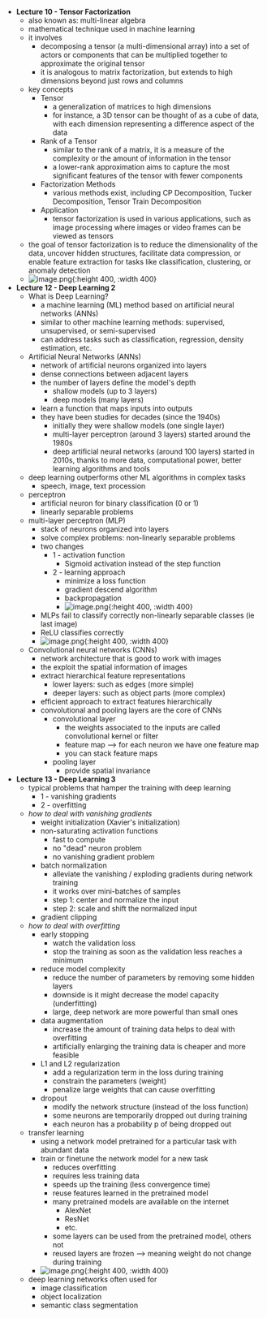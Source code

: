 - **Lecture 10 - Tensor Factorization**
	- also known as: multi-linear algebra
	- mathematical technique used in machine learning
	- it involves
		- decomposing a tensor (a multi-dimensional array) into a set of actors or components that can be multiplied together to approximate the original tensor
		- it is analogous to matrix factorization, but extends to high dimensions beyond just rows and columns
	- key concepts
		- Tensor
			- a generalization of matrices to high dimensions
			- for instance, a 3D tensor can be thought of as a cube of data, with each dimension representing a difference aspect of the data
		- Rank of a Tensor
			- similar to the rank of a matrix, it is a measure of the complexity or the amount of information in the tensor
			- a lower-rank approximation aims to capture the most significant features of the tensor with fewer components
		- Factorization Methods
			- various methods exist, including CP Decomposition, Tucker Decomposition, Tensor Train Decomposition
		- Application
			- tensor factorization is used in various applications, such as image processing where images or video frames can be viewed as tensors
	- the goal of tensor factorization is to reduce the dimensionality of the data, uncover hidden structures, facilitate data compression, or enable feature extraction for tasks like classification, clustering, or anomaly detection
	- ![image.png](../assets/image_1705245129397_0.png){:height 400, :width 400}
- **Lecture 12 - Deep Learning 2**
	- What is Deep Learning?
		- a machine learning (ML) method based on artificial neural networks (ANNs)
		- similar to other machine learning methods: supervised, unsupervised, or semi-supervised
		- can address tasks such as classification, regression, density estimation, etc.
	- Artificial Neural Networks (ANNs)
		- network of artificial neurons organized into layers
		- dense connections between adjacent layers
		- the number of layers define the model's depth
			- shallow models (up to 3 layers)
			- deep models (many layers)
		- learn a function that maps inputs into outputs
		- they have been studies for decades (since the 1940s)
			- initially they were shallow models (one single layer)
			- multi-layer perceptron (around 3 layers) started around the 1980s
			- deep artificial neural networks (around 100 layers) started in 2010s, thanks to more data, computational power, better learning algorithms and tools
	- deep learning outperforms other ML algorithms in complex tasks
		- speech, image, text procession
	- perceptron
		- artificial neuron for binary classification (0 or 1)
		- linearly separable problems
	- multi-layer perceptron (MLP)
		- stack of neurons organized into layers
		- solve complex problems: non-linearly separable problems
		- two changes
			- 1 - activation function
				- Sigmoid activation instead of the step function
			- 2 - learning approach
				- minimize a loss function
				- gradient descend algorithm
				- backpropagation
				- ![image.png](../assets/image_1705251926721_0.png){:height 400, :width 400}
		- MLPs fail to classify correctly non-linearly separable classes (ie last image)
		- ReLU classifies correctly
		- ![image.png](../assets/image_1705252078803_0.png){:height 400, :width 400}
	- Convolutional neural networks (CNNs)
		- network architecture that is good to work with images
		- the exploit the spatial information of images
		- extract hierarchical feature representations
			- lower layers: such as edges (more simple)
			- deeper layers: such as object parts (more complex)
		- efficient approach to extract features hierarchically
		- convolutional and pooling layers are the core of CNNs
			- convolutional layer
				- the weights associated to the inputs are called convolutional kernel or filter
				- feature map --> for each neuron we have one feature map
				- you can stack feature maps
			- pooling layer
				- provide spatial invariance
- **Lecture 13 - Deep Learning 3**
	- typical problems that hamper the training with deep learning
		- 1 - vanishing gradients
		- 2 - overfitting
	- *how to deal with vanishing gradients*
		- weight initialization (Xavier's initialization)
		- non-saturating activation functions
			- fast to compute
			- no "dead" neuron problem
			- no vanishing gradient problem
		- batch normalization
			- alleviate the vanishing / exploding gradients during network training
			- it works over mini-batches of samples
			- step 1: center and normalize the input
			- step 2: scale and shift the normalized input
		- gradient clipping
	- *how to deal with overfitting*
		- early stopping
			- watch the validation loss
			- stop the training as soon as the validation less reaches a minimum
		- reduce model complexity
			- reduce the number of parameters by removing some hidden layers
			- downside is it might decrease the model capacity (underfitting)
			- large, deep network are more powerful than small ones
		- data augmentation
			- increase the amount of training data helps to deal with overfitting
			- artificially enlarging the training data is cheaper and more feasible
		- L1 and L2 regularization
			- add a regularization term in the loss during training
			- constrain the parameters (weight)
			- penalize large weights that can cause overfitting
		- dropout
			- modify the network structure (instead of the loss function)
			- some neurons are temporarily dropped out during training
			- each neuron has a probability p of being dropped out
	- transfer learning
		- using a network model pretrained for a particular task with abundant data
		- train or finetune the network model for a new task
			- reduces overfitting
			- requires less training data
			- speeds up the training (less convergence time)
			- reuse features learned in the pretrained model
			- many pretrained models are available on the internet
				- AlexNet
				- ResNet
				- etc.
			- some layers can be used from the pretrained model, others not
			- reused layers are frozen --> meaning weight do not change during training
		- ![image.png](../assets/image_1705260065658_0.png){:height 400, :width 400}
	- deep learning networks often used for
		- image classification
		- object localization
		- semantic class segmentation